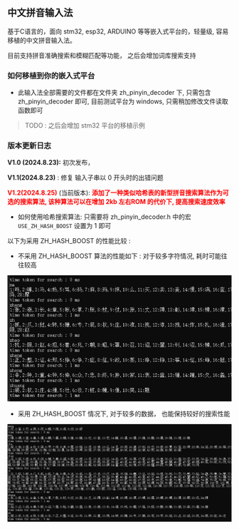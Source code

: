 ## 中文拼音输入法

基于C语言的，面向 stm32, esp32, ARDUINO 等等嵌入式平台的，轻量级, 容易移植的中文拼音输入法。

目前支持拼音准确搜索和模糊匹配等功能， 之后会增加词库搜索支持



### 如何移植到你的嵌入式平台

- 此输入法全部需要的文件都在文件夹 zh_pinyin_decoder 下, 只需包含 zh_pinyin_decoder 即可, 目前测试平台为 windows, 只需稍加修改文件读取函数即可

> TODO : 之后会增加 stm32 平台的移植示例

### 版本更新日志

**V1.0 (2024.8.23):** 初次发布， 

**V1.1(2024.8.23)** : 修复 输入子串以 0 开头时的出错问题 

<b><mark style="background: transparent; color: red">V1.2(2024.8.25)</mark></b> (当前版本): <b><mark style="background: transparent; color: red">添加了一种类似哈希表的新型拼音搜索算法作为可选的搜索算法, 该种算法可以在增加 2kb 左右ROM 的代价下, 提高搜索速度效率</mark></b>



- 如何使用哈希搜索算法: 只需要将 zh_pinyin_decoder.h  中的宏 `USE_ZH_HASH_BOOST` 设置为 1 即可 

以下为采用 ZH_HASH_BOOST 的性能比较 : 

- 不采用 ZH_HASH_BOOST 算法的性能如下 : 对于较多字符情况, 耗时可能往往较高

![](attachments/2024-08-25-15-39-21-image.png)

- 采用 ZH_HASH_BOOST 情况下, 对于较多的数据， 也能保持较好的搜索性能 

![](attachments/2024-08-25-15-54-35-image.png)




